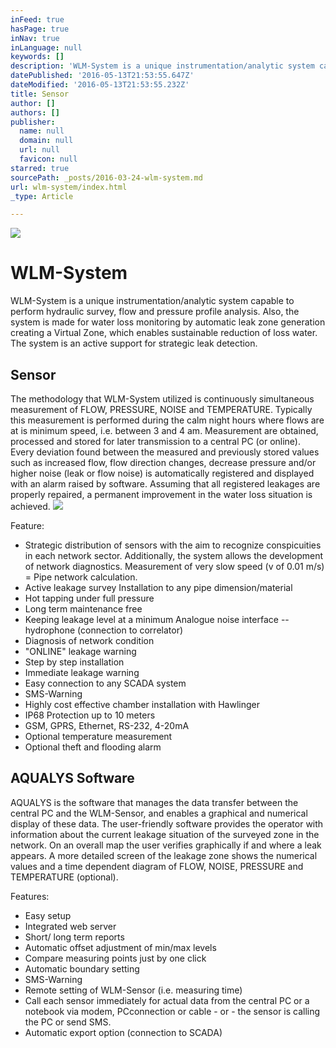 ```yaml
---
inFeed: true
hasPage: true
inNav: true
inLanguage: null
keywords: []
description: 'WLM-System is a unique instrumentation/analytic system capable to perform hydraulic survey, flow and pressure profile analysis. Also, the system is made for water loss monitoring by automatic leak zone generation creating a Virtual Zone, which enables sustainable reduction of loss water. The system is an active support for strategic leak detection.'
datePublished: '2016-05-13T21:53:55.647Z'
dateModified: '2016-05-13T21:53:55.232Z'
title: Sensor
author: []
authors: []
publisher:
  name: null
  domain: null
  url: null
  favicon: null
starred: true
sourcePath: _posts/2016-03-24-wlm-system.md
url: wlm-system/index.html
_type: Article

---
```

![](https://the-grid-user-content.s3-us-west-2.amazonaws.com/bb4301fd-1aab-4536-aa49-c33cc871187d.png)

# WLM-System

WLM-System is a unique instrumentation/analytic system capable to perform hydraulic survey, flow and pressure profile analysis. Also, the system is made for water loss monitoring by automatic leak zone generation creating a Virtual Zone, which enables sustainable reduction of loss water. The system is an active support for strategic leak detection.

## Sensor

The methodology that WLM-System utilized is continuously simultaneous measurement of FLOW, PRESSURE, NOISE and TEMPERATURE. Typically this measurement is performed during the calm night hours where flows are at is minimum speed, i.e. between 3 and 4 am. Measurement are obtained, processed and stored for later transmission to a central PC (or online). Every deviation found between the measured and previously stored values such as increased flow, flow direction changes, decrease pressure and/or higher noise (leak or flow noise) is automatically registered and displayed with an alarm raised by software. Assuming that all registered leakages are properly repaired, a permanent improvement in the water loss situation is achieved.
![](https://the-grid-user-content.s3-us-west-2.amazonaws.com/948e63f3-334d-4581-be8a-2abd7496f6c5.jpg)

Feature:

* Strategic distribution of sensors with the aim to recognize conspicuities in each network sector. Additionally, the system allows the development of network diagnostics. Measurement of very slow speed (v of 0.01 m/s) = Pipe network calculation.
* Active leakage survey Installation to any pipe dimension/material
* Hot tapping under full pressure
* Long term maintenance free
* Keeping leakage level at a minimum Analogue noise interface -- hydrophone (connection to correlator)
* Diagnosis of network condition
* "ONLINE" leakage warning
* Step by step installation
* Immediate leakage warning
* Easy connection to any SCADA system
* SMS-Warning
* Highly cost effective chamber installation with Hawlinger
* IP68 Protection up to 10 meters
* GSM, GPRS, Ethernet, RS-232, 4-20mA
* Optional temperature measurement
* Optional theft and flooding alarm

## AQUALYS Software

AQUALYS is the software that manages the data transfer between the central PC and the WLM-Sensor, and enables a graphical and numerical display of these data. The user-friendly software provides the operator with information about the current leakage situation of the surveyed zone in the network. On an overall map the user verifies graphically if and where a leak appears. A more detailed screen of the leakage zone shows the numerical values and a time dependent diagram of FLOW, NOISE, PRESSURE and TEMPERATURE (optional).

Features:

* Easy setup
* Integrated web server
* Short/ long term reports
* Automatic offset adjustment of min/max levels
* Compare measuring points just by one click
* Automatic boundary setting
* SMS-Warning
* Remote setting of WLM-Sensor (i.e. measuring time)
* Call each sensor immediately for actual data from the central PC or a notebook via modem, PCconnection or cable - or - the sensor is calling the PC or send SMS.
* Automatic export option (connection to SCADA)
